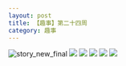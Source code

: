 ```yaml
---
layout: post
title: 【趣事】第二十四周
category: 趣事
---
```

![story_new_final](http://rh8cub8wq.hd-bkt.clouddn.com/img/story_new_final_0322.png)
![](http://rfbyavrvr.hd-bkt.clouddn.com/img/jin-220611-1.jpg)
![](http://rfbyavrvr.hd-bkt.clouddn.com/img/funny-220611-1.jpg)
![](http://rfbyavrvr.hd-bkt.clouddn.com/img/funny-220611-2.jpg)
![](http://rfbyavrvr.hd-bkt.clouddn.com/img/funny-220611-3.jpg)
![](http://rfbyavrvr.hd-bkt.clouddn.com/img/factors-220522-1.jpg)

  




